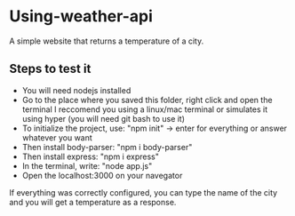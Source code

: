 # Using-weather-api
A simple website that returns a temperature of a city.

## Steps to test it

* You will need nodejs installed
* Go to the place where you saved this folder, right click and open the terminal
I reccomend you using a linux/mac terminal or simulates it using hyper (you will need git bash to use it)
* To initialize the project, use: "npm init" -> enter for everything or answer whatever you want
* Then install body-parser: "npm i body-parser"
* Then install express: "npm i express"
* In the terminal, write: "node app.js"
* Open the localhost:3000 on your navegator

If everything was correctly configured, you can type the name of the city and you will get a temperature as a response.
